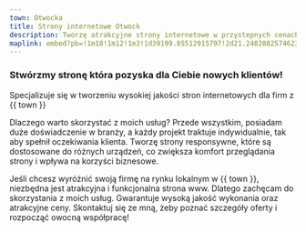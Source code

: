 ```yaml
---
town: Otwocka
title: Strony internetowe Otwock
description: Tworzę atrakcyjne strony internetowe w przystepnych cenach dla firm z Otwocka. Zadzwoń do mnie +48 788 660 190
maplink: embed?pb=!1m18!1m12!1m3!1d39199.85512915797!2d21.248288257462356!3d52.11629352712944!2m3!1f0!2f0!3f0!3m2!1i1024!2i768!4f13.1!3m3!1m2!1s0x47192a836e8ad023%3A0x7b0be42e2eea86c4!2sOtwock!5e0!3m2!1spl!2spl!4v1682841418702!5m2!1spl!2spl
---
```


### Stwórzmy stronę która pozyska dla Ciebie nowych klientów!

Specjalizuje się w tworzeniu wysokiej jakości stron internetowych dla firm z {{ town }}

Dlaczego warto skorzystać z moich usług? Przede wszystkim, posiadam duże doświadczenie w branży, a każdy projekt traktuje indywidualnie, tak aby spełnił oczekiwania klienta. Tworzę strony responsywne, które są dostosowane do różnych urządzeń, co zwiększa komfort przeglądania strony i wpływa na korzyści biznesowe.

Jeśli chcesz wyróżnić swoją firmę na rynku lokalnym w {{ town }}, niezbędna jest atrakcyjna i funkcjonalna strona www. Dlatego zachęcam do skorzystania z moich usług. Gwarantuje wysoką jakość wykonania oraz atrakcyjne ceny. Skontaktuj się ze mną, żeby poznać szczegóły oferty i rozpocząć owocną współpracę!